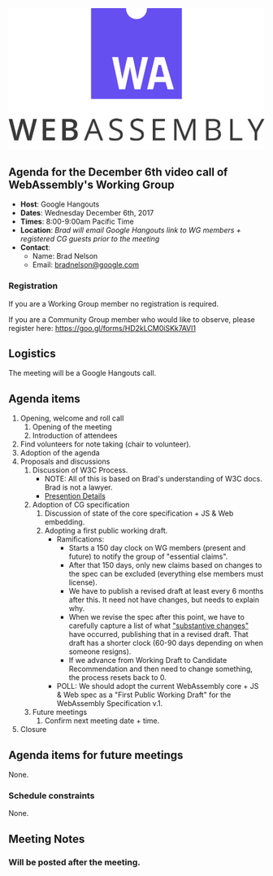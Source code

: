![WebAssembly logo](/images/WebAssembly.png)

## Agenda for the December 6th video call of WebAssembly's Working Group

- **Host**: Google Hangouts
- **Dates**: Wednesday December 6th, 2017
- **Times**: 8:00-9:00am Pacific Time
- **Location**: *Brad will email Google Hangouts link to WG members + registered CG guests prior to the meeting*
- **Contact**:
    - Name: Brad Nelson
    - Email: bradnelson@google.com

### Registration

If you are a Working Group member no registration is required.

If you are a Community Group member who would like to observe, please register
here:
https://goo.gl/forms/HD2kLCM0iSKk7AVl1

## Logistics

The meeting will be a Google Hangouts call.

## Agenda items

1. Opening, welcome and roll call
    1. Opening of the meeting
    1. Introduction of attendees
1. Find volunteers for note taking (chair to volunteer).
1. Adoption of the agenda
1. Proposals and discussions
    1. Discussion of W3C Process.
       * NOTE: All of this is based on Brad's understanding of W3C docs.
         Brad is not a lawyer.
       * [Presention Details](WG-12-06-process.md)
    1. Adoption of CG specification
       1. Discussion of state of the core specification + JS & Web embedding.
       1. Adopting a first public working draft.
          * Ramifications:
             * Starts a 150 day clock on WG members (present and future)
               to notify the group of "essential claims".
             * After that 150 days, only new claims based on changes to the
               spec can be excluded (everything else members must license).
             * We have to publish a revised draft at least every 6 months
               after this. It need not have changes, but needs to explain why.
             * When we revise the spec after this point, we have to carefully
               capture a list of what
               ["substantive changes"](https://www.w3.org/2017/Process-20170301/#substantive-change)
               have occurred,
               publishing that in a revised draft. That draft has a shorter
               clock (60-90 days depending on when someone resigns).
             * If we advance from Working Draft to Candidate Recommendation
               and then need to change something, the process resets back to 0.
          * POLL: We should adopt the current WebAssembly core + JS & Web
           spec as a "First Public Working Draft" for
           the WebAssembly Specification v.1.
    1. Future meetings
       1. Confirm next meeting date + time.
1. Closure

## Agenda items for future meetings

None.

### Schedule constraints

None.

## Meeting Notes

### Will be posted after the meeting.
